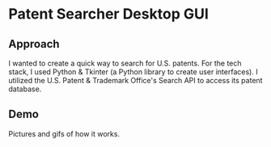 # Patent Searcher Desktop GUI

<!---
put a screenshot of the patent searcher here
-->

## Approach

I wanted to create a quick way to search for U.S. patents. For the tech stack, I used Python & Tkinter (a Python library to create user interfaces). I utilized the U.S. Patent & Trademark Office's Search API to access its patent database. 

## Demo

Pictures and gifs of how it works.